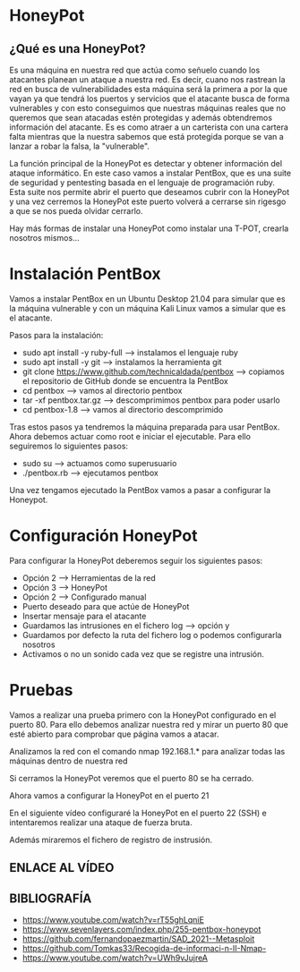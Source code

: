 # HoneyPot

## ¿Qué es una HoneyPot?

Es una máquina en nuestra red que actúa como señuelo cuando los atacantes planean un ataque a nuestra red. Es decir, cuano nos rastrean la red en busca de vulnerabilidades esta máquina será la primera a por la que vayan ya que tendrá los puertos y servicios que el atacante busca de forma vulnerables y con esto conseguimos que nuestras máquinas reales que no queremos que sean atacadas estén protegidas y además obtendremos información del atacante.
Es es como atraer a un carterista con una cartera falta mientras que la nuestra sabemos que está protegida porque se van a lanzar a robar la falsa, la "vulnerable".

La función principal de la HoneyPot es detectar y obtener información del ataque informático.
En este caso vamos a instalar PentBox, que es una suite de seguridad y pentesting basada en el lenguaje de programación ruby. Esta suite nos permite abrir el puerto que deseamos cubrir con la HoneyPot y una vez cerremos la HoneyPot este puerto volverá a cerrarse sin rigesgo a que se nos pueda olvidar cerrarlo.

Hay más formas de instalar una HoneyPot como instalar una T-POT, crearla nosotros mismos...


# Instalación PentBox

Vamos a instalar PentBox en un Ubuntu Desktop 21.04 para simular que es la máquina vulnerable y con un máquina Kali Linux vamos a simular que es el atacante.

Pasos para la instalación:
- sudo apt install -y ruby-full --> instalamos el lenguaje ruby
- sudo apt install -y git --> instalamos la herramienta git
- git clone https://www.github.com/technicaldada/pentbox --> copiamos el repositorio de GitHub donde se encuentra la PentBox
- cd pentbox --> vamos al directorio pentbox
- tar -xf pentbox.tar.gz --> descomprimimos pentbox para poder usarlo
- cd pentbox-1.8 --> vamos al directorio descomprimido

Tras estos pasos ya tendremos la máquina preparada para usar PentBox.
Ahora debemos actuar como root e iniciar el ejecutable. Para ello seguiremos lo siguientes pasos:

- sudo su --> actuamos como superusuario
- ./pentbox.rb --> ejecutamos pentbox

Una vez tengamos ejecutado la PentBox vamos a pasar a configurar la Honeypot.

# Configuración HoneyPot

Para configurar la HoneyPot deberemos seguir los siguientes pasos:
- Opción 2 --> Herramientas de la red
- Opción 3 --> HoneyPot
- Opción 2 --> Configurado manual
- Puerto deseado para que actúe de HoneyPot
- Insertar mensaje para el atacante
- Guardamos las intrusiones en el fichero log --> opción y
- Guardamos por defecto la ruta del fichero log o podemos configurarla nosotros
- Activamos o no un sonido cada vez que se registre una intrusión.

# Pruebas

Vamos a realizar una prueba primero con la HoneyPot configurado en el puerto 80.
Para ello debemos analizar nuestra red y mirar un puerto 80 que esté abierto para comprobar que página vamos a atacar.

Analizamos la red con el comando nmap 192.168.1.* para analizar todas las máquinas dentro de nuestra red


Si cerramos la HoneyPot veremos que el puerto 80 se ha cerrado.


Ahora vamos a configurar la HoneyPot en el puerto 21


En el siguiente vídeo configuraré la HoneyPot en el puerto 22 (SSH) e intentaremos realizar una ataque de fuerza bruta.

Además miraremos el fichero de registro de instrusión.

## ENLACE AL VÍDEO



## BIBLIOGRAFÍA
- https://www.youtube.com/watch?v=rT55ghLqniE
- https://www.sevenlayers.com/index.php/255-pentbox-honeypot
- https://github.com/fernandopaezmartin/SAD_2021--Metasploit
- https://github.com/Tomkas33/Recogida-de-informaci-n-II-Nmap-
- https://www.youtube.com/watch?v=UWh9vJujreA
